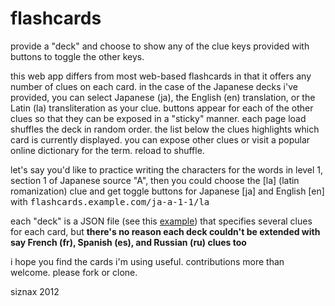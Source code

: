 # flashcards

provide a "deck" and choose to show any of the clue keys provided with
buttons to toggle the other keys.

this web app differs from most web-based flashcards in that it
offers any number of clues on each card. in the case of the Japanese
decks i've provided, you can select Japanese (ja), the English (en)
translation, or the Latin (la) transliteration as your clue. buttons
appear for each of the other clues so that they can be exposed in a
"sticky" manner. each page load shuffles the deck in random
order. the list below the clues highlights which card is currently
displayed. you can expose other clues or visit a popular online
dictionary for the term. reload to shuffle.

let's say you'd like to practice writing the characters for the words
in level 1, section 1 of Japanese source "A", then you could choose
the [la] \(latin romanization\) clue and get toggle buttons for
Japanese [ja] and English [en] with
<tt>flashcards.example.com/ja-a-1-1/la</tt> 

each "deck" is a JSON file (see this
[example](https://github.com/siznax/flashcards/tree/master/static/decks))
that specifies several clues for each card, but **there's no reason each
deck couldn't be extended with say French (fr), Spanish (es), and
Russian (ru) clues too**

i hope you find the cards i'm using useful. contributions more than
welcome. please fork or clone. 

siznax 2012
